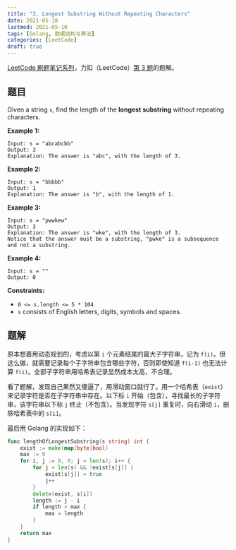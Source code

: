 ```yaml
---
title: "3. Longest Substring Without Repeating Characters"
date: 2021-05-10
lastmod: 2021-05-10
tags: [Golang, 数据结构与算法]
categories: [LeetCode]
draft: true
---
```


[LeetCode 刷题笔记系列](/posts/leetcode/leetcode)，力扣（LeetCode）[第 3 题](https://leetcode-cn.com/problems/longest-substring-without-repeating-characters)的题解。

<!--more-->

## 题目

Given a string `s`, find the length of the **longest substring** without repeating characters.

**Example 1:**

```text
Input: s = "abcabcbb"
Output: 3
Explanation: The answer is "abc", with the length of 3.
```

**Example 2:**

```text
Input: s = "bbbbb"
Output: 1
Explanation: The answer is "b", with the length of 1.
```

**Example 3:**

```text
Input: s = "pwwkew"
Output: 3
Explanation: The answer is "wke", with the length of 3.
Notice that the answer must be a substring, "pwke" is a subsequence and not a substring.
```

**Example 4:**

```text
Input: s = ""
Output: 0
```

**Constraints:**

- `0 <= s.length <= 5 * 104`
- `s` consists of English letters, digits, symbols and spaces.

## 题解

原本想着用动态规划的，考虑以第 `i` 个元素结尾的最大子字符串，记为 `f(i)`。但这么做，就需要记录每个子字符串包含哪些字符，否则即使知道 `f(i-1)` 也无法计算 `f(i)`。全部子字符串用哈希表记录显然成本太高，不合理。

看了题解，发现自己果然又傻逼了，用滑动窗口就行了。用一个哈希表（`exist`）来记录字符是否在子字符串中存在。以下标 `i` 开始（包含），寻找最长的子字符串，该字符串以下标 `j` 终止（不包含）。当发现字符 `s[j]` 重复时，向右滑动 `i`，删除哈希表中的 `s[i]`。

最后用 Golang 的实现如下：

```go
func lengthOfLongestSubstring(s string) int {
    exist := make(map[byte]bool)
    max := 0
    for i, j := 0, 0; j < len(s); i++ {
        for j < len(s) && !exist[s[j]] {
            exist[s[j]] = true
            j++
        }
        delete(exist, s[i])
        length := j - i
        if length > max {
            max = length
        }
    }
    return max
}
```
